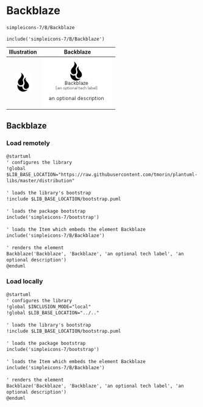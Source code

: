 # Backblaze


```text
simpleicons-7/B/Backblaze
```

```text
include('simpleicons-7/B/Backblaze')
```



| Illustration | Backblaze |
| :---: | :---: |
| ![illustration for Illustration](../../simpleicons-7/B/Backblaze.png) | ![illustration for Backblaze](../../simpleicons-7/B/Backblaze.Local.png) |




## Backblaze

### Load remotely
```plantuml
@startuml
' configures the library
!global $LIB_BASE_LOCATION="https://raw.githubusercontent.com/tmorin/plantuml-libs/master/distribution"

' loads the library's bootstrap
!include $LIB_BASE_LOCATION/bootstrap.puml

' loads the package bootstrap
include('simpleicons-7/bootstrap')

' loads the Item which embeds the element Backblaze
include('simpleicons-7/B/Backblaze')

' renders the element
Backblaze('Backblaze', 'Backblaze', 'an optional tech label', 'an optional description')
@enduml
```

### Load locally
```plantuml
@startuml
' configures the library
!global $INCLUSION_MODE="local"
!global $LIB_BASE_LOCATION="../.."

' loads the library's bootstrap
!include $LIB_BASE_LOCATION/bootstrap.puml

' loads the package bootstrap
include('simpleicons-7/bootstrap')

' loads the Item which embeds the element Backblaze
include('simpleicons-7/B/Backblaze')

' renders the element
Backblaze('Backblaze', 'Backblaze', 'an optional tech label', 'an optional description')
@enduml
```

